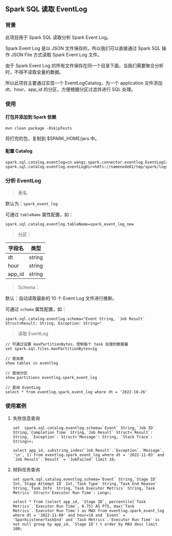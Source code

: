 ## Spark SQL 读取 EventLog

### 背景

此项目用于 Spark SQL 读取分析 Spark Event Log。

Spark Event Log 是以 JSON 文件保存的，所以我们可以直接通过 Spark SQL 操作 JSON File 方式读取 Spark Event Log 文件。

由于 Spark Event Log 的所有文件保存在同一个目录下面，当我们需要聚合分析时，不得不读取全量的数据。

所以此项目主要通过实现一个 EventLogCatalog，为一个 application 文件添加 dt、hour、app_id 的分区，方便根据分区过滤并进行 SQL 处理。

### 使用

#### 打包并添加到 Spark 依赖

```
mvn clean package -DskipTests
```

将打完的包，复制到 $SPARK_HOME/jars 中。

#### 配置 Catalog

```
spark.sql.catalog.eventlog=cn.wangz.spark.connector.eventlog.EventLogCatalog
spark.sql.catalog.eventlog.eventLogDir=hdfs://namenode01/tmp/spark/logs
```

### 分析 EventLog

> 表名

默认为：`spark_event_log`

可通过 `tableName` 属性配置，如：

```
spark.sql.catalog.eventlog.tableName=spark_event_log_new
```

> 分区：

| 字段名 | 类型 |
| --- | --- |
| dt | string |
| hour | string |
| app_id | string |

> Schema：

默认：自动读取最新的 10 个 Event Log 文件进行推断。

可通过 `schema` 属性配置，如：
```
spark.sql.catalog.eventlog.schema="Event String, `Job Result` Struct<Result: String, Exception: String>"
```

> 读取 EventLog

```
// 可通过设置 maxPartitionBytes，控制每个 task 处理的数据量
set spark.sql.files.maxPartitionBytes=1g

// 查询表
show tables in eventlog

// 查询分区
show partitions eventlog.spark_event_log

// 查询 EventLog
select * from eventlog.spark_event_log where dt = '2022-10-26'
```

### 使用案例

1. 失败信息查询

    ```
    set  spark.sql.catalog.eventlog.schema=`Event` String,`Job ID` String,`Completion Time` String,`Job Result` Struct<`Result`: String, `Exception`: Struct<`Message`: String, `Stack Trace`: String>>;

    select app_id, substring_index(`Job Result`.`Exception`.`Message`, '\n', 1) from eventlog.spark_event_log where dt = '2022-11-03' and `Job Result`.`Result` = 'JobFailed' limit 10;
    ```

2. 倾斜任务查询

    ```
    set spark.sql.catalog.eventlog.schema=`Event` String,`Stage ID` Int,`Stage Attempt ID` Int,`Task Type` String,`Task End Reason` String,`Task Info` String,`Task Executor Metrics` String,`Task Metrics` Struct<`Executor Run Time`: Long>;

    select * from (select app_id, `Stage ID`, percentile(`Task Metrics`.`Executor Run Time`, 0.75) AS P75, max(`Task Metrics`.`Executor Run Time`) as MAX from eventlog.spark_event_log where dt = '2022-11-08' and hour=10 and `Event` = 'SparkListenerTaskEnd' and `Task Metrics`.`Executor Run Time` is not null group by app_id, `Stage ID`) t order by MAX desc limit 100;
    ```
